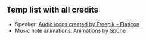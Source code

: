 ## Temp list with all credits

-   Speaker: <a href="https://www.flaticon.com/free-icons/audio" title="audio icons">Audio icons created by Freepik - Flaticon</a>
-   Music note animations: <a href="https://codepen.io/Sp0ne/pen/bGobqVp" title ="music note animations">Animations by Sp0ne</a>
